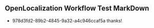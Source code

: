 ## OpenLocalization Workflow Test MarkDown
* 978d3fd2-89b2-4845-9a32-a4c946ccaf5a thanks!

<!--HONumber=Jul16_HO2-->


